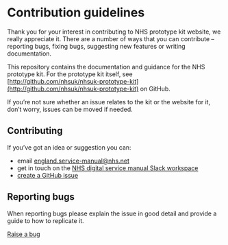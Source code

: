 # Contribution guidelines

Thank you for your interest in contributing to NHS prototype kit website, we really appreciate it. There are a number of ways that you can contribute – reporting bugs, fixing bugs, suggesting new features or writing documentation.

This repository contains the documentation and guidance for the NHS prototype kit. For the prototype kit itself, see [http://github.com/nhsuk/nhsuk-prototype-kit](http://github.com/nhsuk/nhsuk-prototype-kit) on GitHub.

If you’re not sure whether an issue relates to the kit or the website for it, don’t worry, issues can be moved if needed.

## Contributing

If you’ve got an idea or suggestion you can:

* email [england.service-manual@nhs.net](mailto:england.service-manual@nhs.net)
* get in touch on the [NHS digital service manual Slack workspace](https://nhs-service-manual.slack.com/messages/CFYL2GDGW)
* [create a GitHub issue](https://github.com/nhsuk/nhsuk.service-manual.prototype-kit.docs/issues/new)

## Reporting bugs

When reporting bugs please explain the issue in good detail and provide a guide to how to replicate it.

[Raise a bug](https://github.com/nhsuk/nhsuk.service-manual.prototype-kit.docs/issues/new?template=BUG_REPORT.md)
